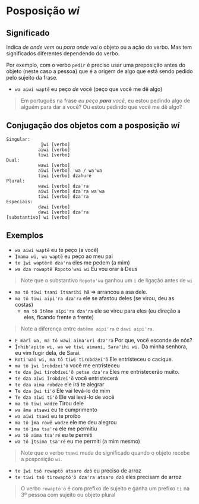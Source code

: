 # Posposição _wi_

## Significado

Indica _de onde vem_ ou _para onde vai_ o objeto ou a ação do verbo. Mas tem significados diferentes dependendo do verbo.

Por exemplo, com o verbo `pedir` é preciso usar uma preposição antes do objeto (neste caso a pessoa) que é a origem de algo que está sendo pedido pelo sujeito da frase.

- `wa aiwi waptẽ` eu peço _de_ você (peço que você me dê algo)

> Em português na frase _eu peço **para** você_, eu estou pedindo algo de alguém para dar a você? Ou estou pedindo que você me dê algo?

## Conjugação dos objetos com a posposição _wi_

```text
Singular:
             ĩ̱wi [verbo]
            aiwi [verbo]
            tiwi [verbo]
Dual:
            wawi [verbo]
            aiwi [verbo] ˈwa / waˈwa
            tiwi [verbo] dzahuré
Plural:
            wawi [verbo] dzaˈra
            aiwi [verbo] dzaˈra waˈwa
            tiwi [verbo] dzaˈra
Especiais:
            dawi [verbo]
            dawi [verbo] dzaꞌra
[substantivo] wi [verbo]
```

## Exemplos

- `wa aiwi waptẽ` eu te peço (a você)
- `Ĩ̱mama wi, wa waptẽ` eu peço ao meu pai
- `te ĩ̱wi waptẽrẽ dzaꞌra` eles me pedem (a mim)
- `wa dza rowaptẽ Ropotoꞌwai wi` Eu vou orar à Deus

> Note que o substantivo `Ropotoꞌwa` ganhou um `i` de ligação antes de `wi`

- `ma tô tiwi tsani ĩtsaribi hã` ⇒ arrancou a asa dele.
- `ma tô tiwi aipiꞌra dzaꞌra` ele se afastou deles (se virou, deu as costas)
  - `ma tô ĩtẽme aipiꞌra dzaꞌra` ele se virou para eles (eu direção a eles, ficando frente a frente)

> Note a diferença entre `datẽme aipi'ra` e `dawi aipiꞌra`.

- `E marĩ wa, ma tô wawi aimaꞌuri dzaꞌra` Por que, você esconde de nós?
- `Ĩ̱nhibꞌapito wi, wa we tiwi aimani, Saraꞌihi wi.` Da minha senhora, eu vim fugir dela, de Sarai.
- `Rotiꞌwai wi, ma tô tiwi tirobdzeiꞌõ` Ele entristeceu o cacique.
- `ma tô ĩ̱wi ĩrobdzeiꞌõ` você me entristeceu
- `te dza ĩ̱wi tirobdzeiꞌõ petse dzaꞌra` Eles me entristecerão muito.
- `te dza aiwi ĩrobdzeiꞌõ` você entristecerá
- `te dza aima robdze` ele irá te alegrar
- `Te dza ĩ̱wi ti'ö` Ele vai levá-lo de mim
- `Te dza aiwi ti'ö` Ele vai levá-lo de você
- `ma tô tiwi wadze` Tirou dele
- `wa ãma atsawi` eu te cumprimento
- `wa aiwi tsawi` eu te proíbo
- `ma tô ĩ̱ma rowẽ wadze` ele me deu alegrou
- `ma tô ĩ̱ma tsaꞌré` ele me permitiu
- `wa tô aima tsaꞌré` eu te permiti
- `wa tô ĩ̱tsima tsaꞌré` eu me permiti (a mim mesmo)

> Note que o verbo `tsawi` muda de significado quando o objeto recebe a posposição `wi`.

- `te ĩ̱wi tsô rowaptö atsaro dzô` eu preciso de arroz
- `te tiwi tsô tirowaptöꞌö dzaꞌra atsaro dzô` eles precisam de arroz

> O verbo `rowaptöꞌö` é com prefixo de sujeito e ganha um prefixo `ti` na 3º pessoa com sujeito ou objeto plural
